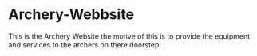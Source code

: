 # Archery-Webbsite
This is the Archery Website the motive of this is to provide the equipment and services to the archers on there doorstep. 

